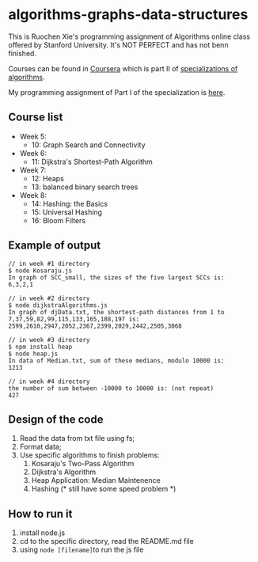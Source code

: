 # algorithms-graphs-data-structures

This is Ruochen Xie's programming assignment of Algorithms online class offered by Stanford University. It's NOT PERFECT and has not benn finished.

Courses can be found in [Coursera](https://www.coursera.org/learn/algorithms-graphs-data-structures) which is part II of [specializations of algorithms](https://www.coursera.org/specializations/algorithms).

My programming assignment of Part I of the specialization is [here](https://github.com/RuoChen95/algorithms-divide-conquer).

## Course list

- Week 5:
  - 10: Graph Search and Connectivity
- Week 6:
  - 11: Dijkstra's Shortest-Path Algorithm
- Week 7:
  - 12: Heaps
  - 13: balanced binary search trees
- Week 8:
  - 14: Hashing: the Basics
  - 15: Universal Hashing
  - 16: Bloom Filters
  
## Example of output
```
// in week #1 directory
$ node Kosaraju.js
In graph of SCC_small, the sizes of the five largest SCCs is:
6,3,2,1

// in week #2 directory
$ node dijkstraAlgorithms.js
In graph of djData.txt, the shortest-path distances from 1 to 7,37,59,82,99,115,133,165,188,197 is: 
2599,2610,2947,2052,2367,2399,2029,2442,2505,3068

// in week #3 directory
$ npm install heap
$ node heap.js
In data of Median.txt, sum of these medians, modulo 10000 is: 
1213

// in week #4 directory
the number of sum between -10000 to 10000 is: (not repeat)
427
```

## Design of the code
1. Read the data from txt file using fs;
2. Format data;
3. Use specific algorithms to finish problems:
    1. Kosaraju's Two-Pass Algorithm
    2. Dijkstra's Algorithm
    3. Heap Application: Median Maintenence
    4. Hashing (* still have some speed problem *)

## How to run it
1. install node.js
2. cd to the specific directory, read the README.md file
3. using `node [filename]`to run the js file